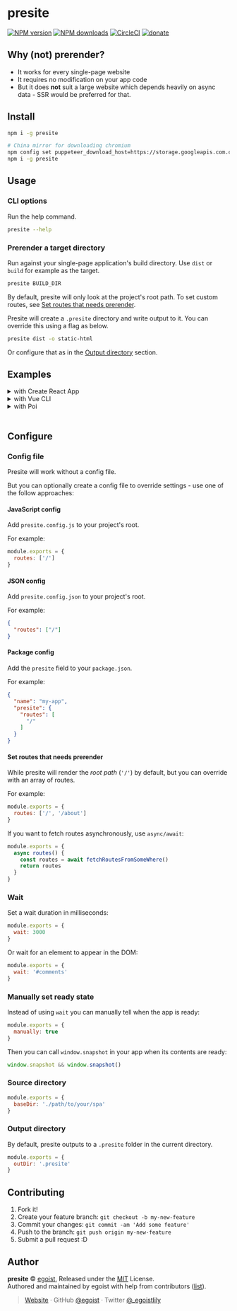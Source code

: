 # presite

[![NPM version](https://img.shields.io/npm/v/presite.svg?style=flat)](https://npmjs.com/package/presite) [![NPM downloads](https://img.shields.io/npm/dm/presite.svg?style=flat)](https://npmjs.com/package/presite) [![CircleCI](https://circleci.com/gh/egoist/presite/tree/master.svg?style=shield)](https://circleci.com/gh/egoist/presite/tree/master) [![donate](https://img.shields.io/badge/$-donate-ff69b4.svg?maxAge=2592000&style=flat)](https://github.com/egoist/donate)

## Why (not) prerender?

- It works for every single-page website
- It requires no modification on your app code
- But it does **not** suit a large website which depends heavily on async data - SSR would be preferred for that.

## Install

```bash
npm i -g presite

# China mirror for downloading chromium
npm config set puppeteer_download_host=https://storage.googleapis.com.cnpmjs.org
npm i -g presite
```

## Usage

### CLI options

Run the help command.

```bash
presite --help
```

### Prerender a target directory

Run against your single-page application's build directory. Use `dist` or `build` for example as the target.

```bash
presite BUILD_DIR
```

By default, presite will only look at the project's root path. To set custom routes, see [Set routes that needs prerender](#set-routes-that-needs-prerender).

Presite will create a `.presite` directory and write output to it. You can override this using a flag as below.

```bash
presite dist -o static-html
```

Or configure that as in the [Output directory](#output-directory) section.

## Examples

<details><summary>with Create React App</summary>

```diff
{
  "scripts": {
-    "build": "react-scripts build"
+    "build": "react-scripts build && presite ./build"
  }
}
```

</details>

<details><summary>with Vue CLI</summary>

```diff
{
  "scripts": {
-    "build": "vue-cli-service build"
+    "build": "vue-cli-service build && presite ./dist"
  }
}
```

</details>

<details><summary>with Poi</summary>

```diff
{
  "scripts": {
-    "build": "poi build"
+    "build": "poi build && presite ./dist"
  }
}
```

</details>
<br>

## Configure

### Config file

Presite will work without a config file.

But you can optionally create a config file to override settings - use one of the follow approaches:

#### JavaScript config

Add `presite.config.js` to your project's root.

For example:

```javascript
module.exports = {
  routes: ['/']
}
```

#### JSON config

Add `presite.config.json` to your project's root.

For example:

```json
{
  "routes": ["/"]
}
```

#### Package config

Add the `presite` field to your `package.json`.

For example:

```json
{
  "name": "my-app",
  "presite": {
    "routes": [
      "/"
    ]
  }
}
```

#### Set routes that needs prerender

While presite will render the _root path_ (`'/'`) by default, but you can override with an array of routes.

For example:

```js
module.exports = {
  routes: ['/', '/about']
}
```

If you want to fetch routes asynchronously, use `async/await`:

```js
module.exports = {
  async routes() {
    const routes = await fetchRoutesFromSomeWhere()
    return routes
  }
}
```

### Wait

Set a wait duration in milliseconds:

```js
module.exports = {
  wait: 3000
}
```

Or wait for an element to appear in the DOM:

```js
module.exports = {
  wait: '#comments'
}
```

### Manually set ready state

Instead of using `wait` you can manually tell when the app is ready:

```js
module.exports = {
  manually: true
}
```

Then you can call `window.snapshot` in your app when its contents are ready:

```js
window.snapshot && window.snapshot()
```

### Source directory

```js
module.exports = {
  baseDir: './path/to/your/spa'
}
```

### Output directory

By default, presite outputs to a `.presite` folder in the current directory.

```js
module.exports = {
  outDir: '.presite'
}
```

## Contributing

1. Fork it!
2. Create your feature branch: `git checkout -b my-new-feature`
3. Commit your changes: `git commit -am 'Add some feature'`
4. Push to the branch: `git push origin my-new-feature`
5. Submit a pull request :D

## Author

**presite** © [egoist](https://github.com/egoist), Released under the [MIT](./LICENSE) License.<br>
Authored and maintained by egoist with help from contributors ([list](https://github.com/egoist/presite/contributors)).

> [Website](https://egoist.sh) · GitHub [@egoist](https://github.com/egoist) · Twitter [@\_egoistlily](https://twitter.com/_egoistlily)
